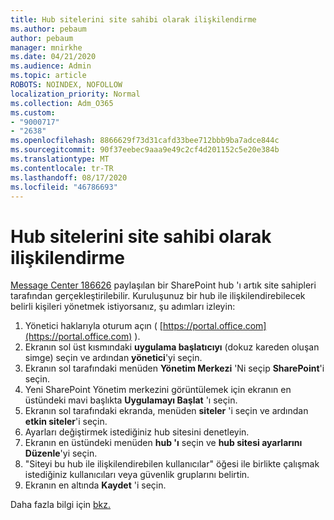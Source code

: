 ```yaml
---
title: Hub sitelerini site sahibi olarak ilişkilendirme
ms.author: pebaum
author: pebaum
manager: mnirkhe
ms.date: 04/21/2020
ms.audience: Admin
ms.topic: article
ROBOTS: NOINDEX, NOFOLLOW
localization_priority: Normal
ms.collection: Adm_O365
ms.custom:
- "9000717"
- "2638"
ms.openlocfilehash: 8866629f73d31cafd33bee712bbb9ba7adce844c
ms.sourcegitcommit: 90f37eebec9aaa9e49c2cf4d201152c5e20e384b
ms.translationtype: MT
ms.contentlocale: tr-TR
ms.lasthandoff: 08/17/2020
ms.locfileid: "46786693"
---
```

# <a name="associate-hub-sites-as-site-owner"></a>Hub sitelerini site sahibi olarak ilişkilendirme

[Message Center 186626](https://admin.microsoft.com/Adminportal/Home?source=applauncher#/MessageCenter?id=MC186626) paylaşılan bir SharePoint hub 'ı artık site sahipleri tarafından gerçekleştirilebilir. Kuruluşunuz bir hub ile ilişkilendirebilecek belirli kişileri yönetmek istiyorsanız, şu adımları izleyin: 

1. Yönetici haklarıyla oturum açın ( [https://portal.office.com](https://portal.office.com) ).
2. Ekranın sol üst kısmındaki **uygulama başlatıcıyı** (dokuz kareden oluşan simge) seçin ve ardından **yönetici**'yi seçin.
3. Ekranın sol tarafındaki menüden **Yönetim Merkezi** 'Ni seçip **SharePoint**'i seçin.
4. Yeni SharePoint Yönetim merkezini görüntülemek için ekranın en üstündeki mavi başlıkta **Uygulamayı Başlat** 'ı seçin.
5. Ekranın sol tarafındaki ekranda, menüden **siteler** 'i seçin ve ardından **etkin siteler**'i seçin.
6. Ayarları değiştirmek istediğiniz hub sitesini denetleyin.
7. Ekranın en üstündeki menüden **hub 'ı** seçin ve **hub sitesi ayarlarını Düzenle**'yi seçin.
8. "Siteyi bu hub ile ilişkilendirebilen kullanıcılar" öğesi ile birlikte çalışmak istediğiniz kullanıcıları veya güvenlik gruplarını belirtin.
9. Ekranın en altında **Kaydet** 'i seçin.

Daha fazla bilgi için [bkz.](https://support.office.com/article/associate-a-sharepoint-site-with-a-hub-site-ae0009fd-af04-4d3d-917d-88edb43efc05) 